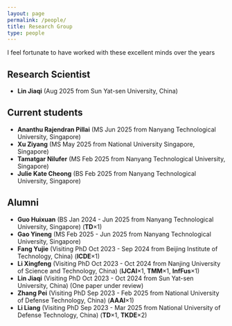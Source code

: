 ```yaml
---
layout: page
permalink: /people/
title: Research Group
type: people
---
```


I feel fortunate to have worked with these excellent minds over the years

## Research Scientist
- **Lin Jiaqi**  (Aug 2025 from Sun Yat-sen University, China)

## Current students
- **Ananthu Rajendran Pillai** (MS Jun 2025 from Nanyang Technological University, Singapore)
- **Xu Ziyang** (MS May 2025 from National University Singapore, Singapore)
- **Tamatgar Nilufer** (MS Feb 2025 from Nanyang Technological University, Singapore)
- **Julie Kate Cheong** (BS Feb 2025 from Nanyang Technological University, Singapore)

## Alumni
- **Guo Huixuan** (BS Jan 2024 - Jun 2025 from Nanyang Technological University, Singapore) (**TD**×1)
- **Gao Yineng** (MS Feb 2025 - Jun 2025 from Nanyang Technological University, Singapore)
- **Fang Yujie** (Visiting PhD Oct 2023 - Sep 2024 from Beijing Institute of Technology, China) (**ICDE**×1)
- **Li Xingfeng** (Visiting PhD Oct 2023 - Oct 2024 from Nanjing University of Science and Technology, China) (**IJCAI**×1, **TMM**×1, **InfFus**×1)
- **Lin Jiaqi** (Visiting PhD Oct 2023 - Oct 2024 from Sun Yat-sen University, China)  (One paper under review)
- **Zhang Pei** (Visiting PhD Sep 2023 - Feb 2025 from National University of Defense Technology, China) (**AAAI**×1)
- **Li Liang** (Visiting PhD Sep 2023 - Mar 2025 from National University of Defense Technology, China) (**TD**×1, **TKDE**×2)



